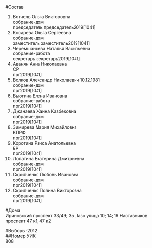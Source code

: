 #Состав  
1. Вотчель Ольга Викторовна  
    собрание-дом  
    председатель председатель2019[1041]  
2. Косарева Ольга Сергеевна  
    собрание-дом  
    заместитель заместитель2019[1041]  
3. Черемшанцева Наталья Васильевна  
    собрание-работа  
    секретарь секретарь2019[1041]  
4. Аванян Анна Николаевна  
    СР  
    прг2019[1041]  
5. Волков Александр Николаевич 10.12.1981  
    собрание-дом  
    прг2019[1041]  
6. Вьюгина Елена Ивановна  
    собрание-работа  
    прг2019[1041]  
7. Джанаева Жанна Казбековна  
    собрание-дом  
    прг2019[1041]  
8. Зимирева Мария Михайловна  
    КПРФ  
    прг2019[1041]  
9. Коротина Раиса Анатольевна  
    ЕР  
    прг2019[1041]  
10. Лопатина Екатерина Дмитриевна  
    собрание-дом  
    прг2019[1041]  
11. Скрипченко Любовь Ивановна  
    собрание-дом  
    прг2019[1041]  
12. Скрипченко Полина Викторовна  
    собрание-дом  
    прг2019[1041]  

#Дома  
Ириновский проспект 33/49; 35 Лазо улица 10; 14; 16 Наставников проспект 47 к1; 47 к2  
  
#Выборы-2012  
##Номер УИК  
808  
